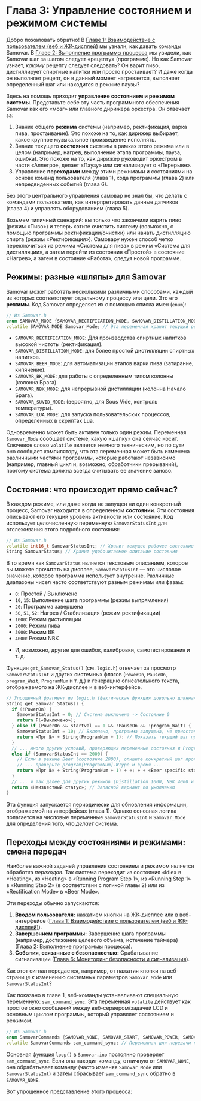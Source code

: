 # Глава 3: Управление состоянием и режимом системы

Добро пожаловать обратно! В [Главе 1: Взаимодействие с пользователем (веб и ЖК-дисплей)](01_user_interaction__web___lcd__.md) мы узнали, как давать команды Samovar. В [Главе 2: Выполнение программы процесса](02_process_program_execution_.md) мы увидели, как Samovar шаг за шагом следует «рецепту» (программе). Но как Samovar узнает, *какому* рецепту следует следовать? Он варит пиво, дистиллирует спиртные напитки или просто простаивает? И даже когда он выполняет рецепт, он в данный момент нагревается, выполняет определенный шаг или находится в режиме паузы?

Здесь на помощь приходит **управление состоянием и режимом системы**. Представьте себе эту часть программного обеспечения Samovar как его «мозг» или главного дирижера оркестра. Он отвечает за:

1.  Знание общего **режима** системы (например, ректификация, варка пива, простаивание). Это похоже на то, как дирижер выбирает, какое крупное музыкальное произведение исполнять.
2.  Знание текущего **состояния** системы в рамках этого режима или в целом (например, нагрев, выполнение этапа программы, пауза, ошибка). Это похоже на то, как дирижер руководит оркестром в части «Аллегро», делает «Паузу» или сигнализирует о «Перерыве».
3.  Управление **переходами** между этими режимами и состояниями на основе команд пользователя (глава 1), хода программы (глава 2) или непредвиденных событий (глава 6).

Без этого центрального управления самовар не знал бы, что делать с командами пользователя, как интерпретировать данные датчиков (глава 4) и управлять оборудованием (глава 5).

Возьмем типичный сценарий: вы только что закончили варить пиво (режим «Пиво») и теперь хотите очистить систему (возможно, с помощью программы ректификации/очистки) или начать дистилляцию спирта (режим «Ректификация»). Самовару нужен способ четко переключиться из режима «Система для пива» в режим «Система для дистилляции», а затем перейти из состояния «Простой» в состояние «Нагрев», а затем в состояние «Работа», следуя новой программе.

## Режимы: разные «шляпы» для Samovar

Samovar может работать несколькими различными способами, каждый из которых соответствует отдельному процессу или цели. Это его **режимы**. Код Samovar определяет их с помощью списка имен (`enum`):

```c++
// Из Samovar.h
enum SAMOVAR_MODE {SAMOVAR_RECTIFICATION_MODE, SAMOVAR_DISTILLATION_MODE, SAMOVAR_BEER_MODE, SAMOVAR_BK_MODE, SAMOVAR_NBK_MODE, SAMOVAR_SUVID_MODE, SAMOVAR_LUA_MODE};
volatile SAMOVAR_MODE Samovar_Mode; // Эта переменная хранит текущий режим.
```

*   `SAMOVAR_RECTIFICATION_MODE`: Для производства спиртных напитков высокой чистоты (ректификация).
* `SAMOVAR_DISTILLATION_MODE`: для более простой дистилляции спиртных напитков.
* `SAMOVAR_BEER_MODE`: для автоматизации этапов варки пива (затирание, кипячение).
* `SAMOVAR_BK_MODE`: для работы с определенным типом колонны (колонна Брага).
* `SAMOVAR_NBK_MODE`: для непрерывной дистилляции (колонна Начало Брага).
* `SAMOVAR_SUVID_MODE`: (вероятно, для Sous Vide, контроль температуры).
* `SAMOVAR_LUA_MODE`: для запуска пользовательских процессов, определенных в скриптах Lua.

Одновременно может быть активен только один режим. Переменная `Samovar_Mode` сообщает системе, какую «шапку» она сейчас носит. Ключевое слово `volatile` является немного техническим, но по сути оно сообщает компилятору, что эта переменная может быть изменена различными частями программы, которые работают независимо (например, главный цикл и, возможно, обработчики прерываний), поэтому система должна всегда считывать ее значение заново.

## Состояния: что происходит прямо сейчас?

В каждом режиме, или даже когда не запущен ни один конкретный процесс, Samovar находится в определенном **состоянии**. Эти состояния описывают его текущий уровень активности или состояние. Код использует целочисленную переменную `SamovarStatusInt` для отслеживания этого подробного состояния:

```c++
// Из Samovar.h
volatile int16_t SamovarStatusInt; // Хранит текущее рабочее состояние (в виде числа)
String SamovarStatus; // Хранит удобочитаемое описание состояния
```

В то время как `SamovarStatus` является текстовым описанием, которое вы можете прочитать на дисплее, `SamovarStatusInt` — это числовое значение, которое программа использует внутренне. Различные диапазоны чисел часто соответствуют разным режимам или фазам:

*   `0`: Простой / Выключено
*   `10`, `15`: Выполнение шага программы (режим выпрямления)
* `20`: Программа завершена
* `50`, `51`, `52`: Нагрев / Стабилизация (режим ректификации)
* `1000`: Режим дистилляции
* `2000`: Режим пива
* `3000`: Режим BK
* `4000`: Режим NBK
- И, возможно, другие для ошибок, калибровки, самотестирования и т. д.

Функция `get_Samovar_Status()` (см. `logic.h`) отвечает за просмотр `SamovarStatusInt` и других системных флагов (`PowerOn`, `PauseOn`, `program_Wait`, `ProgramNum` и т. д.) и генерацию описательного текста, отображаемого на ЖК-дисплее и в веб-интерфейсе.

```c++
// Упрощенный фрагмент из logic.h (фактическая функция довольно длинная)
String get_Samovar_Status() {
  if (!PowerOn) {
    SamovarStatusInt = 0; // Система выключена -> Состояние 0
    return F(«Выключено»);
  } else if (PowerOn && startval == 1 && !PauseOn && !program_Wait) {
    SamovarStatusInt = 10; // Включено, программа запущена, не приостановлена/не находится в режиме ожидания -> Состояние 10
    return «Прг №» + String(ProgramNum + 1); // Показать текущий шаг программы
  }
  // ... много других условий, проверяющих переменные состояния и ProgramNum ...
  else if (SamovarStatusInt == 2000) {
    // Если в режиме Beer (состояние 2000), опишите конкретный шаг программы Beer
    // ... проверьте program[ProgramNum].WType и время ...
    return «Прг №» + String(ProgramNum + 1) + «; » + «Beer specific status»;
  }
  // ... и так далее для других режимов (Distillation 1000, NBK 4000 и т. д.) ...
  return «Неизвестный статус»; // Запасной вариант по умолчанию
}
```

Эта функция запускается периодически для обновления информации, отображаемой на интерфейсах (глава 1). Однако основная логика полагается на числовые переменные `SamovarStatusInt` и `Samovar_Mode` для определения того, что *делает* система.

## Переходы между состояниями и режимами: смена передач

Наиболее важной задачей управления состоянием и режимом является обработка *переходов*. Так система переходит из состояния «Idle» в «Heating», из «Heating» в «Running Program Step 1», из «Running Step 1» в «Running Step 2» (в соответствии с логикой главы 2) или из «Rectification Mode» в «Beer Mode».

Эти переходы обычно запускаются:

1.  **Вводом пользователя:** нажатием кнопки на ЖК-дисплее или в веб-интерфейсе ([Глава 1: Взаимодействие с пользователем (веб и ЖК-дисплей)](01_user_interaction__web___lcd__.md)).
2.  **Завершением программы:** Завершение шага программы (например, достижение целевого объема, истечение таймера) ([Глава 2: Выполнение программы процесса](02_process_program_execution_.md)).
3.  **События, связанные с безопасностью:** Срабатывание сигнализации ([Глава 6: Мониторинг безопасности и сигнализация](06_safety_monitoring___alarms_.md)).

Как этот сигнал передается, например, от нажатия кнопки на веб-странице к изменению системных параметров `Samovar_Mode` или `SamovarStatusInt`?

Как показано в главе 1, веб-команды устанавливают специальную переменную: `sam_command_sync`. Эта переменная `volatile` действует как простое окно сообщений между веб-сервером/задачей LCD и основным циклом программы, который управляет состоянием и режимом.

```c++
// Из Samovar.h
enum SamovarCommands {SAMOVAR_NONE, SAMOVAR_START, SAMOVAR_POWER, SAMOVAR_RESET, CALIBRATE_START, CALIBRATE_STOP, SAMOVAR_PAUSE, SAMOVAR_CONTINUE, SAMOVAR_SETBODYTEMP, SAMOVAR_DISTILLATION, SAMOVAR_BEER, SAMOVAR_BEER_NEXT, SAMOVAR_BK, SAMOVAR_NBK, SAMOVAR_SELF_TEST, SAMOVAR_DIST_NEXT, SAMOVAR_NBK_NEXT};
volatile SamovarCommands sam_command_sync; // Переменная для передачи команд между задачами
```

Основная функция `loop()` в `Samovar.ino` постоянно проверяет `sam_command_sync`. Если она находит команду, отличную от `SAMOVAR_NONE`, она обрабатывает команду (часто изменяя `Samovar_Mode` или `SamovarStatusInt`) и затем сбрасывает `sam_command_sync` обратно в `SAMOVAR_NONE`.

Вот упрощенное представление этого процесса:

